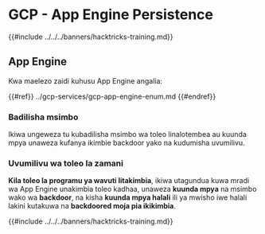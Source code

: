 # GCP - App Engine Persistence

{{#include ../../../banners/hacktricks-training.md}}

## App Engine

Kwa maelezo zaidi kuhusu App Engine angalia:

{{#ref}}
../gcp-services/gcp-app-engine-enum.md
{{#endref}}

### Badilisha msimbo

Ikiwa ungeweza tu kubadilisha msimbo wa toleo linalotembea au kuunda mpya unaweza kufanya ikimbie backdoor yako na kudumisha uvumilivu.

### Uvumilivu wa toleo la zamani

**Kila toleo la programu ya wavuti litakimbia**, ikiwa utagundua kuwa mradi wa App Engine unakimbia toleo kadhaa, unaweza **kuunda mpya** na msimbo wako wa **backdoor**, na kisha **kuunda mpya halali** ili ya mwisho iwe halali lakini kutakuwa na **backdoored moja pia ikikimbia**.

{{#include ../../../banners/hacktricks-training.md}}
